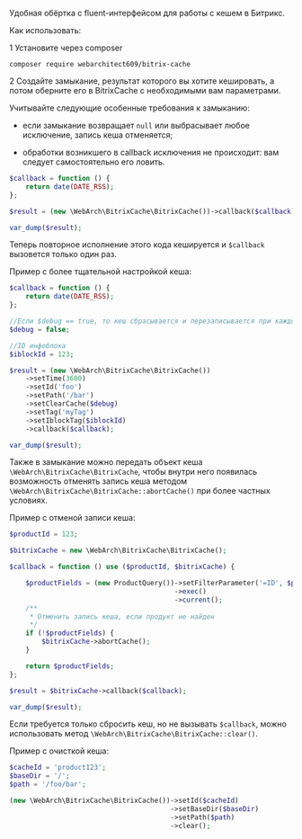 Удобная обёртка с fluent-интерфейсом для работы с кешем в Битрикс.

Как использовать:

1 Установите через composer

`composer require webarchitect609/bitrix-cache`

2 Создайте замыкание, результат которого вы хотите кешировать, а потом оберните его в BitrixCache 
с необходимыми вам параметрами.  

Учитывайте следующие особенные требования к замыканию: 
    
  - если замыкание возвращает `null` или выбрасывает любое исключение, запись кеша отменяется;
  
  - обработки возникшего в callback исключения не происходит: вам следует самостоятельно его ловить.

```php
$callback = function () {
    return date(DATE_RSS);
};

$result = (new \WebArch\BitrixCache\BitrixCache())->callback($callback);

var_dump($result);

```

Теперь повторное исполнение этого кода кешируется и `$callback` вызовется только один раз. 

Пример с более тщательной настройкой кеша: 

```php
$callback = function () {
    return date(DATE_RSS);
};

//Если $debug == true, то кеш сбрасывается и перезаписывается при каждом вызове $callback
$debug = false;

//ID инфоблока
$iblockId = 123;

$result = (new \WebArch\BitrixCache\BitrixCache())
    ->setTime(3600)
    ->setId('foo')
    ->setPath('/bar')
    ->setClearCache($debug)
    ->setTag('myTag')
    ->setIblockTag($iblockId)
    ->callback($callback);

var_dump($result);

```

Также в замыкание можно передать объект кеша `\WebArch\BitrixCache\BitrixCache`, чтобы внутри него появилась
возможность отменять запись кеша методом `\WebArch\BitrixCache\BitrixCache::abortCache()` при более частных 
условиях.

Пример с отменой записи кеша: 

```php
$productId = 123;

$bitrixCache = new \WebArch\BitrixCache\BitrixCache();

$callback = function () use ($productId, $bitrixCache) {

    $productFields = (new ProductQuery())->setFilterParameter('=ID', $productId)
                                         ->exec()
                                         ->current();
    /**
     * Отменить запись кеша, если продукт не найден
     */
    if (!$productFields) {
        $bitrixCache->abortCache();
    }

    return $productFields;
};

$result = $bitrixCache->callback($callback);

var_dump($result);

```

Если требуется только сбросить кеш, но не вызывать `$callback`, можно использовать метод
`\WebArch\BitrixCache\BitrixCache::clear()`. 

Пример с очисткой кеша:

```php
$cacheId = 'product123';
$baseDir = '/';
$path = '/foo/bar';

(new \WebArch\BitrixCache\BitrixCache())->setId($cacheId)
                                        ->setBaseDir($baseDir)
                                        ->setPath($path)
                                        ->clear();

```
